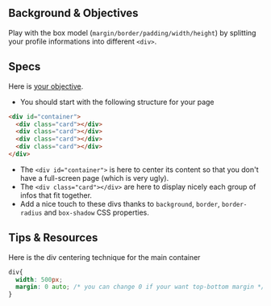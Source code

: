 ## Background & Objectives

Play with the box model (`margin/border/padding/width/height`) by splitting your profile informations into different `<div>`.


## Specs

Here is [your objective](http://lewagon.github.io/html-css-challenges/03-box-model/).

- You should start with the following structure for your page

```html
<div id="container">
  <div class="card"></div>
  <div class="card"></div>
  <div class="card"></div>
  <div class="card"></div>
</div>
```

- The `<div id="container">` is here to center its content so that you don't have a full-screen page (which is very ugly).
- The `<div class="card"></div>` are here to display nicely each group of infos that fit together.
- Add a nice touch to these divs thanks to `background`, `border`, `border-radius` and `box-shadow` CSS properties.


## Tips & Resources

Here is the div centering technique for the main container

```css
div{
  width: 500px;
  margin: 0 auto; /* you can change 0 if your want top-bottom margin */
}
```